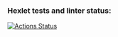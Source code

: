 ### Hexlet tests and linter status:
[![Actions Status](https://github.com/AlmDea/frontend-project-lvl3/workflows/hexlet-check/badge.svg)](https://github.com/AlmDea/frontend-project-lvl3/actions)